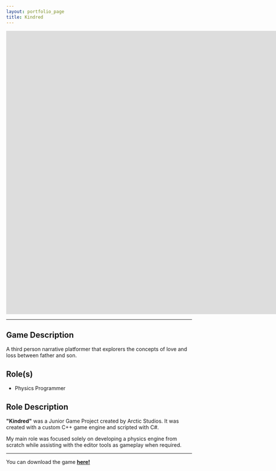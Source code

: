 ```yaml
---
layout: portfolio_page
title: Kindred
---
```


<iframe width="2543" height="768" src="https://www.youtube.com/embed/oB_Zaoc2pgY" frameborder="0" allow="accelerometer; autoplay; clipboard-write; encrypted-media; gyroscope; picture-in-picture" allowfullscreen></iframe>

----

## Game Description
A third person narrative platformer that explorers the concepts of love and loss between father and son.

## Role(s)
* Physics Programmer

## Role Description
**"Kindred"** was a Junior Game Project created by Arctic Studios. It was created with a custom C++ game engine and scripted with C#.

My main role was focused solely on developing a physics engine from scratch while assisting with the editor tools as gameplay when required.

----

You can download the game <a href="https://games.digipen.edu/games/kindred"> **here!** </a>
